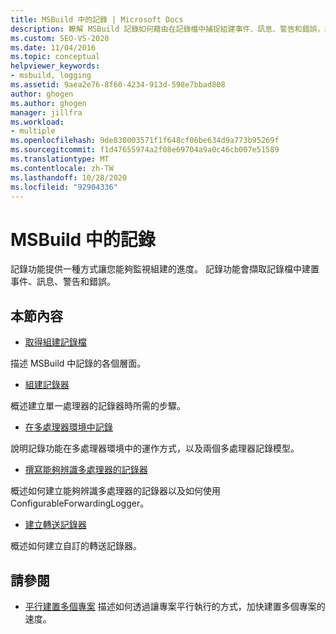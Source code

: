 ```yaml
---
title: MSBuild 中的記錄 | Microsoft Docs
description: 瞭解 MSBuild 記錄如何藉由在記錄檔中捕捉組建事件、訊息、警告和錯誤，來監視組建進度。
ms.custom: SEO-VS-2020
ms.date: 11/04/2016
ms.topic: conceptual
helpviewer_keywords:
- msbuild, logging
ms.assetid: 9aea2e76-8f60-4234-913d-598e7bbad808
author: ghogen
ms.author: ghogen
manager: jillfra
ms.workload:
- multiple
ms.openlocfilehash: 9de830003571f1f648cf06be634d9a773b95269f
ms.sourcegitcommit: f1d47655974a2f08e69704a9a0c46cb007e51589
ms.translationtype: MT
ms.contentlocale: zh-TW
ms.lasthandoff: 10/28/2020
ms.locfileid: "92904336"
---
```

# <a name="logging-in-msbuild"></a>MSBuild 中的記錄

記錄功能提供一種方式讓您能夠監視組建的進度。 記錄功能會擷取記錄檔中建置事件、訊息、警告和錯誤。

## <a name="in-this-section"></a>本節內容

- [取得組建記錄檔](../msbuild/obtaining-build-logs-with-msbuild.md)

 描述 MSBuild 中記錄的各個層面。

- [組建記錄器](../msbuild/build-loggers.md)

 概述建立單一處理器的記錄器時所需的步驟。

- [在多處理器環境中記錄](../msbuild/logging-in-a-multi-processor-environment.md)

 說明記錄功能在多處理器環境中的運作方式，以及兩個多處理器記錄模型。

- [撰寫能夠辨識多處理器的記錄器](../msbuild/writing-multi-processor-aware-loggers.md)

 概述如何建立能夠辨識多處理器的記錄器以及如何使用 ConfigurableForwardingLogger。

- [建立轉送記錄器](../msbuild/creating-forwarding-loggers.md)

 概述如何建立自訂的轉送記錄器。

## <a name="see-also"></a>請參閱

- [平行建置多個專案](../msbuild/building-multiple-projects-in-parallel-with-msbuild.md) 描述如何透過讓專案平行執行的方式，加快建置多個專案的速度。
